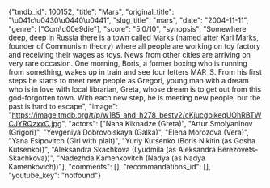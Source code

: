 {"tmdb_id": 100152, "title": "Mars", "original_title": "\u041c\u0430\u0440\u0441", "slug_title": "mars", "date": "2004-11-11", "genre": ["Com\u00e9die"], "score": "5.0/10", "synopsis": "Somewhere deep, deep in Russia there is a town called Marks (named after Karl Marks, founder of Communism theory) where all people are working on toy factory and receiving their wages as toys. News from other cities are arriving on very rare occasion. One morning, Boris, a former boxing who is running from something, wakes up in train and see four letters MAR_S. From his first steps he starts to meet new people as Gregori, young man with a dream who is in love with local librarian, Greta, whose dream is to get out from this god-forgotten town. With each new step, he is meeting new people, but the past is hard to escape", "image": "https://image.tmdb.org/t/p/w185_and_h278_bestv2/cKjucgbikeqUOhRBTWCJYRQzxxC.jpg", "actors": ["Nana Kiknadze (Greta)", "Artur Smolyaninov (Grigori)", "Yevgeniya Dobrovolskaya (Galka)", "Elena Morozova (Vera)", "Yana Esipovitch (Girl with plait)", "Yuriy Kutsenko (Boris Nikitin (as Gosha Kutsenko))", "Aleksandra Skachkova (Lyudmila (as Aleksandra Berezovets-Skachkova))", "Nadezhda Kamenkovitch (Nadya (as Nadya Kamenkovich))"], "comments": [], "recommandations_id": [], "youtube_key": "notfound"}